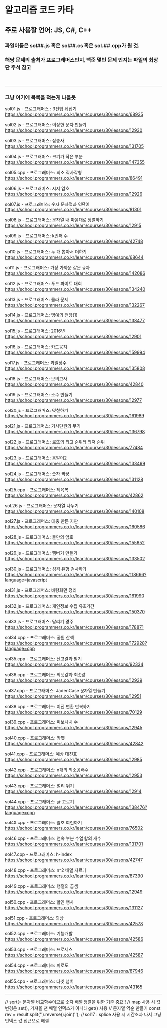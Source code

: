 # 알고리즘 코드 카타

## 주로 사용할 언어: JS, C#, C++

### 파일이름은 sol##.js 혹은 sol##.cs 혹은 sol.##.cpp가 될 것.

### 해당 문제의 출처가 프로그래머스인지, 백준 몇번 문제 인지는 파일의 최상단 주석 참고

<br>

---

### 그냥 여기에 목록을 적는게 나을듯

sol01.js    - 프로그래머스 : 3진법 뒤집기           https://school.programmers.co.kr/learn/courses/30/lessons/68935


sol02.js    - 프로그래머스: 이상한 문자 만들기      https://school.programmers.co.kr/learn/courses/30/lessons/12930


sol03.js    - 프로그래머스: 삼총사                 https://school.programmers.co.kr/learn/courses/30/lessons/131705

sol04.js    - 프로그래머스: 크기가 작은 부분                  https://school.programmers.co.kr/learn/courses/30/lessons/147355

sol05.cpp   - 프로그래머스: 최소 직사각형               https://school.programmers.co.kr/learn/courses/30/lessons/86491

sol06.js    - 프로그래머스: 시저 암호               https://school.programmers.co.kr/learn/courses/30/lessons/12926

sol07.js    - 프로그래머스: 숫자 문자열과 영단어    https://school.programmers.co.kr/learn/courses/30/lessons/81301

sol08.js    - 프로그래머스: 문자열 내 마음대로 정렬하기     https://school.programmers.co.kr/learn/courses/30/lessons/12915

sol09.js    - 프로그래머스: k번째 수        https://school.programmers.co.kr/learn/courses/30/lessons/42748

sol10.js    - 프로그래머스: 두 개 뽑아서 더하기     https://school.programmers.co.kr/learn/courses/30/lessons/68644

sol11.js    - 프로그래머스: 가장 가까운 같은 글자   https://school.programmers.co.kr/learn/courses/30/lessons/142086

sol12.js    - 프로그래머스: 푸드 파이트 대회        https://school.programmers.co.kr/learn/courses/30/lessons/134240

sol13.js    - 프로그래머스: 콜라 문제               https://school.programmers.co.kr/learn/courses/30/lessons/132267

sol14.js    - 프로그래머스: 명예의 전당(1)          https://school.programmers.co.kr/learn/courses/30/lessons/138477

sol15.js    - 프로그래머스: 2016년                  https://school.programmers.co.kr/learn/courses/30/lessons/12901

sol16.js    - 프로그래머스: 카드뭉치                https://school.programmers.co.kr/learn/courses/30/lessons/159994

sol17.js    - 프로그래머스: 과일장수                https://school.programmers.co.kr/learn/courses/30/lessons/135808

sol18.js    - 프로그래머스: 모의고사                https://school.programmers.co.kr/learn/courses/30/lessons/42840

sol19.js    - 프로그래머스: 소수 만들기         https://school.programmers.co.kr/learn/courses/30/lessons/12977

sol20.js    - 프로그래머스: 덧칠하기            https://school.programmers.co.kr/learn/courses/30/lessons/161989

sol21.js    - 프로그래머스: 기사단원의 무기     https://school.programmers.co.kr/learn/courses/30/lessons/136798

sol22.js    - 프로그래머스: 로또의 최고 순위와 최저 순위     https://school.programmers.co.kr/learn/courses/30/lessons/77484

sol23.js    - 프로그래머스: 옹알이2    https://school.programmers.co.kr/learn/courses/30/lessons/133499

sol24.js    - 프로그래머스: 숫자 짝꿍       https://school.programmers.co.kr/learn/courses/30/lessons/131128

sol25.cpp   - 프로그래머스: 체육복          https://school.programmers.co.kr/learn/courses/30/lessons/42862

sol.26.js   - 프로그래머스: 문자열 나누기           https://school.programmers.co.kr/learn/courses/30/lessons/140108

sol27.js    - 프로그래머스: 대충 만든 자판              https://school.programmers.co.kr/learn/courses/30/lessons/160586

sol28.js    - 프로그래머스: 둘만의 암호             https://school.programmers.co.kr/learn/courses/30/lessons/155652

sol29.js    - 프로그래머스: 햄버거 만들기           https://school.programmers.co.kr/learn/courses/30/lessons/133502

sol30.js    - 프로그래머스: 성격 유형 검사하기      https://school.programmers.co.kr/learn/courses/30/lessons/118666?language=javascript

sol31.js    - 프로그래머스: 바탕화면 정리           https://school.programmers.co.kr/learn/courses/30/lessons/161990

sol32.js    - 프로그래머스: 개인정보 수집 유효기간  https://school.programmers.co.kr/learn/courses/30/lessons/150370

sol33.js    - 프로그래머스: 달리기 경주         https://school.programmers.co.kr/learn/courses/30/lessons/178871

sol34.cpp   - 프로그래머스: 공원 산책           https://school.programmers.co.kr/learn/courses/30/lessons/172928?language=cpp

sol35.cpp   - 프로그래머스: 신고결과 받기       https://school.programmers.co.kr/learn/courses/30/lessons/92334

sol36.cpp   - 프로그래머스: 최댓값과 최솟값     https://school.programmers.co.kr/learn/courses/30/lessons/12939

sol37.cpp   - 프로그래머스: JadenCase 문자열 만들기     https://school.programmers.co.kr/learn/courses/30/lessons/12951

sol38.cpp   - 프로그래머스: 이진 변환 반복하기          https://school.programmers.co.kr/learn/courses/30/lessons/70129

sol39.cpp   - 프로그래머스: 피보나치 수         https://school.programmers.co.kr/learn/courses/30/lessons/12945

sol40.cpp   - 프로그래머스: 카펫         https://school.programmers.co.kr/learn/courses/30/lessons/42842

sol41.cpp   - 프로그래머스: 예상 대진표        https://school.programmers.co.kr/learn/courses/30/lessons/12985

sol42.cpp   - 프로그래머스: n개의 최소공배수        https://school.programmers.co.kr/learn/courses/30/lessons/12953

sol43.cpp   - 프로그래머스: 멀리 뛰기           https://school.programmers.co.kr/learn/courses/30/lessons/12914

sol44.cpp   - 프로그래머스: 귤 고르기           https://school.programmers.co.kr/learn/courses/30/lessons/138476?language=cpp

sol45.cpp   - 프로그래머스: 괄호 회전하기           https://school.programmers.co.kr/learn/courses/30/lessons/76502

sol46.cpp   - 프로그래머스: 연속 부분 수열 합의 개수        https://school.programmers.co.kr/learn/courses/30/lessons/131701

sol47.cpp   - 프로그래머스: h-index        https://school.programmers.co.kr/learn/courses/30/lessons/42747

sol48.cpp   - 프로그래머스: n^2 배열 자르기        https://school.programmers.co.kr/learn/courses/30/lessons/87390

sol49.cpp   - 프로그래머스: 행렬의 곱셈        https://school.programmers.co.kr/learn/courses/30/lessons/12949

sol50.cpp   - 프로그래머스: 할인 행사        https://school.programmers.co.kr/learn/courses/30/lessons/131127

sol51.cpp   - 프로그래머스: 의상        https://school.programmers.co.kr/learn/courses/30/lessons/42578

sol52.cpp   - 프로그래머스: 기능개발        https://school.programmers.co.kr/learn/courses/30/lessons/42586

sol53.cpp   - 프로그래머스: 프로세스        https://school.programmers.co.kr/learn/courses/30/lessons/42587

sol54.cpp   - 프로그래머스: 피로도        https://school.programmers.co.kr/learn/courses/30/lessons/87946

sol55.cpp   - 프로그래머스: 타겟 넘버        https://school.programmers.co.kr/learn/courses/30/lessons/43165



---


// sort는 문자열 비교함수이므로 숫자 배열 정렬을 위한 기준 중요!!
// map 사용 시 값 변경은 set(), 가져올 땐 배열 인덱스가 아니라 get() 사용
// 문자열 역순 만들기           const rev = result.split('').reverse().join('');
// sol17 : splice 사용 시 시간초과 나서 그냥 인덱스 값 접근으로 해결